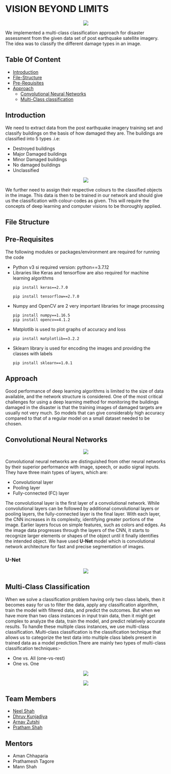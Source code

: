 <h1>VISION BEYOND LIMITS</h1>

<p align="center"><img src ="https://user-images.githubusercontent.com/84843295/145776554-d2d61b46-f9ca-4f91-a75e-ed2dafe7170d.png" /></p>

We implemented a multi-class classification approach for disaster assessment from the given data set of post earthquake satellite imagery. The idea was to classify the different damage types in an image.

## Table Of Content
* [Introduction](#introduction)
* [File-Structure](#file-structure)
* [Pre-Requisites](#pre-requisites)
* [Approach](#approach)
  * [Convolutional Neural Networks](#convolutional-neural-networks)
  * [Multi-Class classification](#multi-class-classification)



## Introduction
We need to extract data from the post earthquake imagery training set and classify buildings on the basis of how damaged they are.
The buildings are classified into 5 types .i.e:
* Destroyed buildings
* Major Damaged buildings
* Minor Damaged buildings                                         
* No damaged buildings
* Unclassified
<p align="center"><img src ="https://user-images.githubusercontent.com/84843295/145777282-f9d16fd6-6abb-420a-9f55-61ae038cdf4e.png" /></p>
We further need to assign their respective colours to the classified objects in the image. This data is then to be trained in our network and should give us the classification with colour-codes as given. This will require the concepts of deep learning and computer visions to be thoroughly applied.

## File Structure




## Pre-Requisites
The following modules or packages/environment are required for running the code
* Python v3 si required 
  version: python==3.7.12
* Libraries like Keras and tensorflow are also required for machine learning algorithms
  ```
  pip install keras==2.7.0
  ```
  ```
  pip install tensorflow==2.7.0
  ```
* Numpy and OpenCV are 2 very important libraries for image processing
  ```
  pip install numpy==1.16.5
  pip install opencv==4.1.2
  ```
* Matplotlib is used to plot graphs of accuracy and loss
  ```
  pip install matplotlib==3.2.2
  ```
* Sklearn library is used for encoding the images and providing the classes with labels
  ```
  pip install sklearn==1.0.1
  ```

## Approach
Good performance of deep learning algorithms is limited to the size of data available, and the network structure is considered. One of the most critical challenges for using a deep learning method for monitoring the buildings damaged in the disaster is that the training images of damaged targets are usually not very much. So models that can give considerably high accuracy compared to that of a regular model on a small dataset needed to be chosen.

## Convolutional Neural Networks

<p align="center"><img src = "https://user-images.githubusercontent.com/84843295/145997095-9b0b54ae-1153-4a17-948d-bea7ea077849.png" /></p>
Convolutional neural networks are distinguished from other neural networks by their superior performance with image, speech, or audio signal inputs. They have three main types of layers, which are:

* Convolutional layer
* Pooling layer
* Fully-connected (FC) layer

The convolutional layer is the first layer of a convolutional network. While convolutional layers can be followed by additional convolutional layers or pooling layers, the fully-connected layer is the final layer. With each layer, the CNN increases in its complexity, identifying greater portions of the image. Earlier layers focus on simple features, such as colors and edges. As the image data progresses through the layers of the CNN, it starts to recognize larger elements or shapes of the object until it finally identifies the intended object.
We have used <b>U-Net</b> model which is convolutional network architecture for fast and precise segmentation of images.
<h3>U-Net</h3>
<p align="center"><img src = "https://user-images.githubusercontent.com/84843295/145995165-ee2b07b5-55d1-406b-92cd-6786dfefa05e.png" /></p>

## Multi-Class Classification
When we solve a classification problem having only two class labels, then it becomes easy for us to filter the data, apply any classification algorithm, train the model with filtered data, and predict the outcomes. But when we have more than two class instances in input train data, then it might get complex to analyze the data, train the model, and predict relatively accurate results. To handle these multiple class instances, we use multi-class classification.
Multi-class classification is the classification technique that allows us to categorize the test data into multiple class labels present in trained data as a model prediction.There are mainly two types of multi-class classification techniques:-

* One vs. All (one-vs-rest)
* One vs. One

<p align="center"><img src = "https://user-images.githubusercontent.com/84843295/145996084-7eb04eb1-9e4c-4b4e-880f-73cc8c7ab03b.png" /></p>

<p align="center"><img src = "https://user-images.githubusercontent.com/84843295/146252435-cf5904d0-e76d-4d93-aeca-b5f590d31769.png" /></p>


## Team Members
* [Neel Shah](https://github.com/Neel-Shah-29)		        
* [Dhruv Kunjadiya](https://github.com/Dhruv454000)           
* [Arnav Zutshi](https://github.com/shahpratham)
* [Pratham Shah](https://github.com/shahpratham)

## Mentors
* Aman Chhaparia
* Prathamesh Tagore
* Mann Shah
